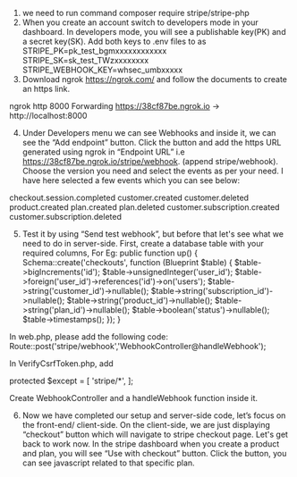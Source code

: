 1. we need to run command composer require stripe/stripe-php
2. When you create an account switch to developers mode in your dashboard. 
In developers mode, you will see a publishable key(PK) and a secret key(SK). Add both keys to .env files to as
STRIPE_PK=pk_test_bgmxxxxxxxxxxxx
STRIPE_SK=sk_test_TWzxxxxxxxx
STRIPE_WEBHOOK_KEY=whsec_umbxxxxx
3. Download ngrok https://ngrok.com/ and follow the documents to create an https link.

ngrok http 8000
Forwarding https://38cf87be.ngrok.io -> http://localhost:8000

4. Under Developers menu we can see Webhooks and inside it, we can see the “Add endpoint” button. Click the button and add the https URL generated using ngrok in “Endpoint URL” i.e https://38cf87be.ngrok.io/stripe/webhook. (append stripe/webhook). 
Choose the version you need and select the events as per your need. I have here selected a few events which you can see below:

checkout.session.completed
customer.created
customer.deleted
product.created
plan.created
plan.deleted
customer.subscription.created
customer.subscription.deleted

5. Test it by using “Send test webhook”, but before that let's see what we need to do in server-side.
First, create a database table with your required columns, For Eg:
public function up()
{
    Schema::create('checkouts', function (Blueprint $table) {
        $table->bigIncrements('id');
        $table->unsignedInteger('user_id');
        $table->foreign('user_id')->references('id')->on('users');
        $table->string('customer_id')->nullable();
        $table->string('subscription_id')->nullable();
        $table->string('product_id')->nullable();
        $table->string('plan_id')->nullable();
        $table->boolean('status')->nullable();
        $table->timestamps();
    });
}

In web.php, please add the following code:
Route::post('stripe/webhook','WebhookController@handleWebhook');

In VerifyCsrfToken.php, add

protected $except = [
    'stripe/*',
];

Create WebhookController and a handleWebhook function inside it.

6. Now we have completed our setup and server-side code, let’s focus on the front-end/ client-side. On the client-side, we are just displaying “checkout” button which will navigate to stripe checkout page. Let's get back to work now. In the stripe dashboard when you create a product and plan, you will see “Use with checkout” button. Click the button, you can see javascript related to that specific plan.


